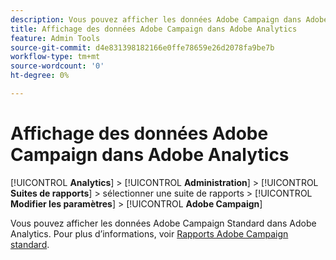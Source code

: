 ```yaml
---
description: Vous pouvez afficher les données Adobe Campaign dans Adobe Analytics
title: Affichage des données Adobe Campaign dans Adobe Analytics
feature: Admin Tools
source-git-commit: d4e831398182166e0ffe78659e26d2078fa9be7b
workflow-type: tm+mt
source-wordcount: '0'
ht-degree: 0%

---
```



# Affichage des données Adobe Campaign dans Adobe Analytics

[!UICONTROL **Analytics**] > [!UICONTROL **Administration**] > [!UICONTROL **Suites de rapports**] > sélectionner une suite de rapports > [!UICONTROL **Modifier les paramètres**] > [!UICONTROL **Adobe Campaign**]

Vous pouvez afficher les données Adobe Campaign Standard dans Adobe Analytics. Pour plus d’informations, voir [Rapports Adobe Campaign standard](/help/integrate/adobe-campaign.md).